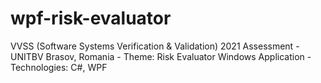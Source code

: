 # wpf-risk-evaluator
VVSS (Software Systems Verification &amp; Validation) 2021 Assessment - UNITBV Brasov, Romania - Theme: Risk Evaluator Windows Application - Technologies: C#, WPF

